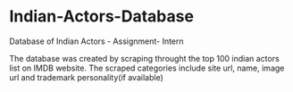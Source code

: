 # Indian-Actors-Database
Database of Indian Actors - Assignment- Intern

The database was created by scraping throught the top 100 indian actors list on IMDB website.
The scraped categories include site url, name, image url and trademark personality(if available)
